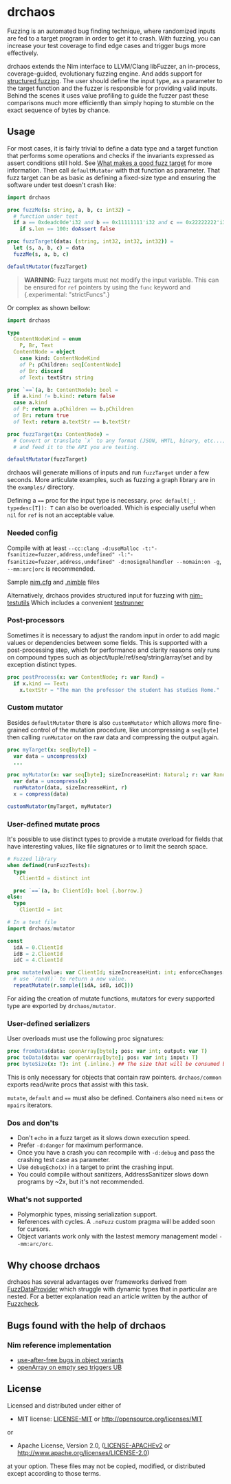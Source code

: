 # drchaos

Fuzzing is an automated bug finding technique, where randomized inputs are fed to a target
program in order to get it to crash. With fuzzing, you can increase your test coverage to
find edge cases and trigger bugs more effectively.

drchaos extends the Nim interface to LLVM/Clang libFuzzer, an in-process,
coverage-guided, evolutionary fuzzing engine. And adds support for
[structured fuzzing](https://github.com/google/fuzzing/blob/master/docs/structure-aware-fuzzing.md).
The user should define the input type, as a parameter to the target function and the
fuzzer is responsible for providing valid inputs. Behind the scenes it uses value profiling
to guide the fuzzer past these comparisons much more efficiently than simply hoping to
stumble on the exact sequence of bytes by chance.

## Usage

For most cases, it is fairly trivial to define a data type and a target function that
performs some operations and checks if the invariants expressed as assert conditions still
hold. See [What makes a good fuzz target](https://github.com/google/fuzzing/blob/master/docs/good-fuzz-target.md)
for more information. Then call `defaultMutator` with that function as parameter. That fuzz target can be as basic as
defining a fixed-size type and ensuring the software under test doesn't crash like:

```nim
import drchaos

proc fuzzMe(s: string, a, b, c: int32) =
  # function under test
  if a == 0xdeadc0de'i32 and b == 0x11111111'i32 and c == 0x22222222'i32:
    if s.len == 100: doAssert false

proc fuzzTarget(data: (string, int32, int32, int32)) =
  let (s, a, b, c) = data
  fuzzMe(s, a, b, c)

defaultMutator(fuzzTarget)
```

> **WARNING**: Fuzz targets must not modify the input variable. This can be ensured for `ref`
> pointers by using the `func` keyword and {.experimental: "strictFuncs".}

Or complex as shown bellow:

```nim
import drchaos

type
  ContentNodeKind = enum
    P, Br, Text
  ContentNode = object
    case kind: ContentNodeKind
    of P: pChildren: seq[ContentNode]
    of Br: discard
    of Text: textStr: string

proc `==`(a, b: ContentNode): bool =
  if a.kind != b.kind: return false
  case a.kind
  of P: return a.pChildren == b.pChildren
  of Br: return true
  of Text: return a.textStr == b.textStr

proc fuzzTarget(x: ContentNode) =
  # Convert or translate `x` to any format (JSON, HMTL, binary, etc...)
  # and feed it to the API you are testing.

defaultMutator(fuzzTarget)
```

drchaos will generate millions of inputs and run `fuzzTarget` under a few seconds.
More articulate examples, such as fuzzing a graph library are in the `examples/` directory.

Defining a `==` proc for the input type is necessary. `proc default(_: typedesc[T]): T` can also
be overloaded. Which is especially useful when `nil` for `ref` is not an acceptable value.

### Needed config

Compile with at least `--cc:clang -d:useMalloc -t:"-fsanitize=fuzzer,address,undefined" -l:"-fsanitize=fuzzer,address,undefined" -d:nosignalhandler --nomain:on -g`, `--mm:arc|orc` is recommended.

Sample [nim.cfg](tests/nim.cfg) and [.nimble](https://github.com/planetis-m/fuzz-playground/blob/master/playground.nimble) files

Alternatively, drchaos provides structured input for fuzzing with [nim-testutils](https://github.com/status-im/nim-testutils)
Which includes a convenient [testrunner](https://github.com/status-im/nim-testutils/blob/master/testutils/readme.md)

### Post-processors

Sometimes it is necessary to adjust the random input in order to add magic values or
dependencies between some fields. This is supported with a post-processing step, which for
performance and clarity reasons only runs on compound types such as
object/tuple/ref/seq/string/array/set and by exception distinct types.

```nim
proc postProcess(x: var ContentNode; r: var Rand) =
  if x.kind == Text:
    x.textStr = "The man the professor the student has studies Rome."
```

### Custom mutator

Besides `defaultMutator` there is also `customMutator` which allows more fine-grained
control of the mutation procedure, like uncompressing a `seq[byte]` then calling
`runMutator` on the raw data and compressing the output again.

```nim
proc myTarget(x: seq[byte]) =
  var data = uncompress(x)
  ...

proc myMutator(x: var seq[byte]; sizeIncreaseHint: Natural; r: var Rand) =
  var data = uncompress(x)
  runMutator(data, sizeIncreaseHint, r)
  x = compress(data)

customMutator(myTarget, myMutator)
```

### User-defined mutate procs

It's possible to use distinct types to provide a mutate overload for fields that have
interesting values, like file signatures or to limit the search space.

```nim
# Fuzzed library
when defined(runFuzzTests):
  type
    ClientId = distinct int

  proc `==`(a, b: ClientId): bool {.borrow.}
else:
  type
    ClientId = int

# In a test file
import drchaos/mutator

const
  idA = 0.ClientId
  idB = 2.ClientId
  idC = 4.ClientId

proc mutate(value: var ClientId; sizeIncreaseHint: int; enforceChanges: bool; r: var Rand) =
  # use `rand()` to return a new value.
  repeatMutate(r.sample([idA, idB, idC]))
```

For aiding the creation of mutate functions, mutators for every supported type are
exported by `drchaos/mutator`.

### User-defined serializers

User overloads must use the following proc signatures:

```nim
proc fromData(data: openArray[byte]; pos: var int; output: var T)
proc toData(data: var openArray[byte]; pos: var int; input: T)
proc byteSize(x: T): int {.inline.} ## The size that will be consumed by the serialized type in bytes.
```

This is only necessary for objects that contain raw pointers.
`drchaos/common` exports read/write procs that assist with this task.

`mutate`, `default` and `==` must also be defined.
Containers also need `mitems` or `mpairs` iterators.

### Dos and don'ts

- Don't `echo`  in a fuzz target as it slows down execution speed.
- Prefer `-d:danger` for maximum performance.
- Once you have a crash you can recompile with `-d:debug` and pass the crashing test case as parameter.
- Use `debugEcho(x)` in a target to print the crashing input.
- You could compile without sanitizers, AddressSanitizer slows down programs by ~2x, but it's not recommended.

### What's not supported

- Polymorphic types, missing serialization support.
- References with cycles. A `.noFuzz` custom pragma will be added soon for cursors.
- Object variants work only with the lastest memory management model `--mm:arc/orc`.

## Why choose drchaos

drchaos has several advantages over frameworks derived from
[FuzzDataProvider](https://github.com/google/fuzzing/blob/master/docs/split-inputs.md)
which struggle with dynamic types that in particular are nested. For a better explanation
read an article written by the author of
[Fuzzcheck](https://github.com/loiclec/fuzzcheck-rs/blob/main/articles/why_not_bytes.md).

## Bugs found with the help of drchaos

### Nim reference implementation

* [use-after-free bugs in object variants](https://github.com/nim-lang/Nim/issues/20305)
* [openArray on empty seq triggers UB](https://github.com/nim-lang/Nim/issues/20294)

## License

Licensed and distributed under either of

* MIT license: [LICENSE-MIT](LICENSE-MIT) or http://opensource.org/licenses/MIT

or

* Apache License, Version 2.0, ([LICENSE-APACHEv2](LICENSE-APACHEv2) or http://www.apache.org/licenses/LICENSE-2.0)

at your option. These files may not be copied, modified, or distributed except according to those terms.
